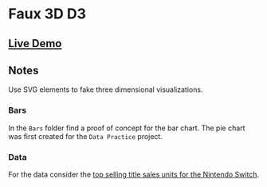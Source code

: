 # Faux 3D D3

## [Live Demo](https://codepen.io/borntofrappe/pen/NWGeZNV)

## Notes

Use SVG elements to fake three dimensional visualizations.

### Bars

In the `Bars` folder find a proof of concept for the bar chart. The pie chart was first created for the `Data Practice` project.

### Data

For the data consider the [top selling title sales units for the Nintendo Switch](https://www.nintendo.co.jp/ir/en/finance/software/index.html).

